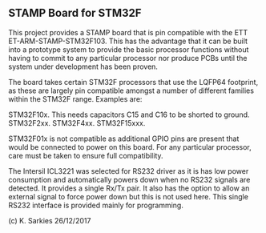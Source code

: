 STAMP Board for STM32F
----------------------

This project provides a STAMP board that is pin compatible with the ETT
ET-ARM-STAMP-STM32F103. This has the advantage that it can be built into a
prototype system to provide the basic processor functions without having to
commit to any particular processor nor produce PCBs until the system under
development has been proven.

The board takes certain STM32F processors that use the LQFP64 footprint, as
these are largely pin compatible amongst a number of different families within
the STM32F range. Examples are:

STM32F10x. This needs capacitors C15 and C16 to be shorted to ground.
STM32F2xx.
STM32F4xx.
STM32F15xxx.

STM32F01x is not compatible as additional GPIO pins are present that would be
connected to power on this board. For any particular processor, care must be
taken to ensure full compatibility.

The Intersil ICL3221 was selected for RS232 driver as it is has low power
consumption and automatically powers down when no RS232 signals are detected.
It provides a single Rx/Tx pair. It also has the option to allow an external
signal to force power down but this is not used here. This single RS232
interface is provided mainly for programming.

(c) K. Sarkies 26/12/2017

